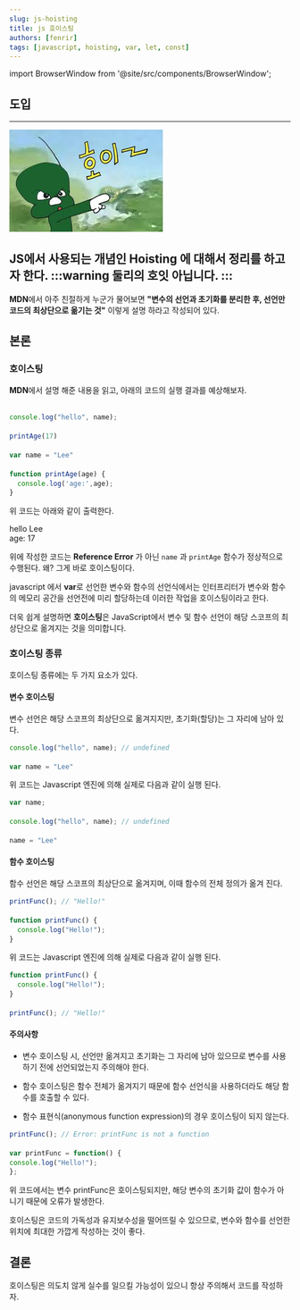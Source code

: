 ```yaml
---
slug: js-hoisting
title: js 호이스팅
authors: [fenrir]
tags: [javascript, hoisting, var, let, const]
---
```


import BrowserWindow from '@site/src/components/BrowserWindow';

## 도입
---
![Example banner](./hoisting_img_1.jpg)

JS에서 사용되는 개념인 **Hoisting** 에 대해서 정리를 하고자 한다.
:::warning
둘리의 호잇 아닙니다.
:::
---

**MDN**에서 아주 친절하게 누군가 물어보면  **"변수의 선언과 초기화를 분리한 후, 선언만 코드의 최상단으로 옮기는 것"** 이렇게 설명 하라고 작성되어 있다.

<!--truncate-->

## 본론

### 호이스팅

**MDN**에서 설명 해준 내용을 읽고, 아래의 코드의 실행 결과를 예상해보자.

```js

console.log("hello", name);

printAge(17)

var name = "Lee"

function printAge(age) {
  console.log('age:',age);
}

```
위 코드는 아래와 같이 출력한다. 

<BrowserWindow>

hello Lee  
age: 17

</BrowserWindow>


위에 작성한 코드는 **Reference Error** 가 아닌 `name` 과 `printAge` 함수가 정상적으로 수행된다. 
왜? 그게 바로 호이스팅이다.

javascript 에서 **var**로 선언한 변수와 함수의 선언식에서는 인터프리터가 변수와 함수의 메모리 공간을 선언전에 미리 할당하는데
이러한 작업을 호이스팅이라고 한다.

더욱 쉽게 설명하면 **호이스팅**은 JavaScript에서 변수 및 함수 선언이 해당 스코프의 최상단으로 옮겨지는 것을 의미합니다.

### 호이스팅 종류

호이스팅 종류에는 두 가지 요소가 있다.

#### 변수 호이스팅
변수 선언은 해당 스코프의 최상단으로 옮겨지지만, 초기화(할당)는 그 자리에 남아 있다.

```js
console.log("hello", name); // undefined

var name = "Lee"
```

위 코드는 Javascript 엔진에 의해 실제로 다음과 같이 실행 된다.

```js
var name;

console.log("hello", name); // undefined

name = "Lee"
```


#### 함수 호이스팅
함수 선언은 해당 스코프의 최상단으로 옮겨지며, 이때 함수의 전체 정의가 옮겨 진다.

```js
printFunc(); // "Hello!"

function printFunc() {
  console.log("Hello!");
}
```
위 코드는 Javascript 엔진에 의해 실제로 다음과 같이 실행 된다.

```js
function printFunc() {
  console.log("Hello!");
}

printFunc(); // "Hello!"
```


#### 주의사항
* 변수 호이스팅 시, 선언만 옮겨지고 초기화는 그 자리에 남아 있으므로 변수를 사용하기 전에 선언되었는지 주의해야 한다.

* 함수 호이스팅은 함수 전체가 옮겨지기 때문에 함수 선언식을 사용하더라도 해당 함수를 호출할 수 있다.

* 함수 표현식(anonymous function expression)의 경우 호이스팅이 되지 않는다.


```js
printFunc(); // Error: printFunc is not a function

var printFunc = function() {
console.log("Hello!");
};
```

위 코드에서는 변수 printFunc은 호이스팅되지만, 해당 변수의 초기화 값이 함수가 아니기 때문에 오류가 발생한다.

호이스팅은 코드의 가독성과 유지보수성을 떨어뜨릴 수 있으므로, 변수와 함수를 선언한 위치에 최대한 가깝게 작성하는 것이 좋다.

## 결론
호이스팅은 의도치 않게 실수를 일으킬 가능성이 있으니 항상 주의해서 코드를 작성하자.
